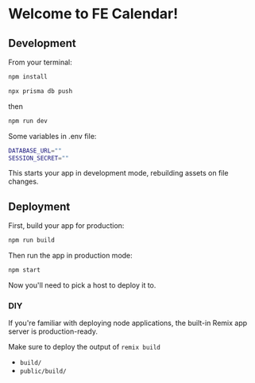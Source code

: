 # Welcome to FE Calendar!

## Development

From your terminal:

```sh
npm install
```
```sh
npx prisma db push
```
then
```sh
npm run dev
```

Some variables in .env file:
```sh
DATABASE_URL=""
SESSION_SECRET=""
```

This starts your app in development mode, rebuilding assets on file changes.

## Deployment

First, build your app for production:

```sh
npm run build
```

Then run the app in production mode:

```sh
npm start
```

Now you'll need to pick a host to deploy it to.

### DIY

If you're familiar with deploying node applications, the built-in Remix app server is production-ready.

Make sure to deploy the output of `remix build`

- `build/`
- `public/build/`
